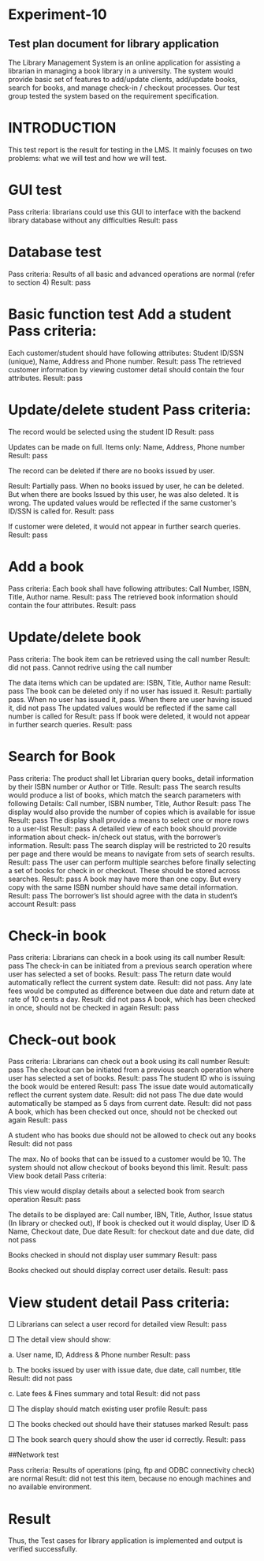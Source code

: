 # Experiment-10
## Test plan document for library application
The Library Management System is an online application for assisting a librarian in managing a book library in a university. The system would provide basic set of features to add/update clients, add/update books, search for books, and manage check-in / checkout processes. Our test group tested the system based on the requirement specification.
# INTRODUCTION
This test report is the result for testing in the LMS. It mainly focuses on two problems: what we will test and how we will test.

# GUI test
Pass criteria: librarians could use this GUI to interface with the backend library database without any difficulties Result: pass

# Database test
Pass criteria: Results of all basic and advanced operations are normal (refer to section 4) Result: pass

# Basic function test Add a student Pass criteria:
Each customer/student should have following attributes: Student ID/SSN (unique), Name, Address and Phone number. Result: pass The retrieved customer information by viewing customer detail should contain the four attributes. Result: pass

# Update/delete student Pass criteria:
The record would be selected using the student ID Result: pass

Updates can be made on full. Items only: Name, Address, Phone number Result: pass

The record can be deleted if there are no books issued by user.

Result: Partially pass. When no books issued by user, he can be deleted. But when there are books Issued by this user, he was also deleted. It is wrong. The updated values would be reflected if the same customer's ID/SSN is called for. Result: pass

If customer were deleted, it would not appear in further search queries. Result: pass

# Add a book
Pass criteria: Each book shall have following attributes: Call Number, ISBN, Title, Author name. Result: pass The retrieved book information should contain the four attributes. Result: pass

# Update/delete book
Pass criteria: The book item can be retrieved using the call number Result: did not pass. Cannot redrive using the call number

The data items which can be updated are: ISBN, Title, Author name Result: pass The book can be deleted only if no user has issued it. Result: partially pass. When no user has issued it, pass. When there are user having issued it, did not pass The updated values would be reflected if the same call number is called for Result: pass If book were deleted, it would not appear in further search queries. Result: pass

# Search for Book
Pass criteria: The product shall let Librarian query books„ detail information by their ISBN number or Author or Title. Result: pass The search results would produce a list of books, which match the search parameters with following Details: Call number, ISBN number, Title, Author Result: pass The display would also provide the number of copies which is available for issue Result: pass The display shall provide a means to select one or more rows to a user-list Result: pass A detailed view of each book should provide information about check- in/check out status, with the borrower’s information. Result: pass The search display will be restricted to 20 results per page and there would be means to navigate from sets of search results. Result: pass The user can perform multiple searches before finally selecting a set of books for check in or checkout. These should be stored across searches. Result: pass A book may have more than one copy. But every copy with the same ISBN number should have same detail information. Result: pass The borrower’s list should agree with the data in student’s account Result: pass

# Check-in book
Pass criteria: Librarians can check in a book using its call number Result: pass The check-in can be initiated from a previous search operation where user has selected a set of books. Result: pass The return date would automatically reflect the current system date. Result: did not pass. Any late fees would be computed as difference between due date and return date at rate of 10 cents a day. Result: did not pass A book, which has been checked in once, should not be checked in again Result: pass

# Check-out book
Pass criteria: Librarians can check out a book using its call number Result: pass The checkout can be initiated from a previous search operation where user has selected a set of books. Result: pass The student ID who is issuing the book would be entered Result: pass The issue date would automatically reflect the current system date. Result: did not pass The due date would automatically be stamped as 5 days from current date. Result: did not pass A book, which has been checked out once, should not be checked out again Result: pass

A student who has books due should not be allowed to check out any books Result: did not pass

The max. No of books that can be issued to a customer would be 10. The system should not allow checkout of books beyond this limit. Result: pass View book detail Pass criteria:

This view would display details about a selected book from search operation Result: pass

The details to be displayed are: Call number, IBN, Title, Author, Issue status (In library or checked out), If book is checked out it would display, User ID & Name, Checkout date, Due date Result: for checkout date and due date, did not pass

Books checked in should not display user summary Result: pass

Books checked out should display correct user details. Result: pass

# View student detail Pass criteria:
□ Librarians can select a user record for detailed view Result: pass

□ The detail view should show:

a. User name, ID, Address & Phone number Result: pass

b. The books issued by user with issue date, due date, call number, title Result: did not pass

c. Late fees & Fines summary and total Result: did not pass

□ The display should match existing user profile Result: pass

□ The books checked out should have their statuses marked Result: pass

□ The book search query should show the user id correctly. Result: pass

##Network test

Pass criteria: Results of operations (ping, ftp and ODBC connectivity check) are normal Result: did not test this item, because no enough machines and no available environment.
# Result
Thus, the Test cases for library application is implemented and output is verified successfully.
